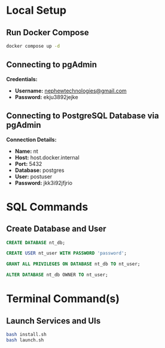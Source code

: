 # Local Setup

## Run Docker Compose

```bash
docker compose up -d
```

## Connecting to pgAdmin

**Credentials:**
- **Username:** nephewtechnologies@gmail.com
- **Password:** ekju3892jejke

## Connecting to PostgreSQL Database via pgAdmin

**Connection Details:**
- **Name:** nt
- **Host:** host.docker.internal
- **Port:** 5432
- **Database:** postgres
- **User:** postuser
- **Password:** jkk3i92jfjrio

# SQL Commands

## Create Database and User

```sql
CREATE DATABASE nt_db;

CREATE USER nt_user WITH PASSWORD 'password';

GRANT ALL PRIVILEGES ON DATABASE nt_db TO nt_user;

ALTER DATABASE nt_db OWNER TO nt_user;
```

# Terminal Command(s)

## Launch Services and UIs

```bash
bash install.sh
bash launch.sh
```